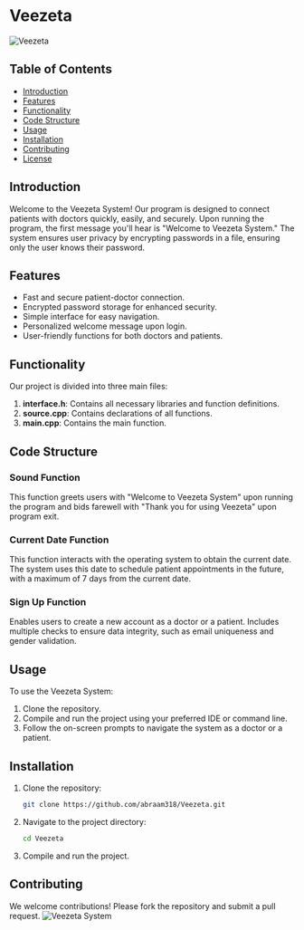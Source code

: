 # Veezeta

![Veezeta](![BookingSystemforDoctors_b1467ae295ebc9f96502eb88a3e3513f_2000-2526319671](https://github.com/Abraam318/Vezeeta/assets/126262425/5e2a99b6-a4b9-4deb-b9e0-79659591a385)
)

## Table of Contents

- [Introduction](#introduction)
- [Features](#features)
- [Functionality](#functionality)
- [Code Structure](#code-structure)
- [Usage](#usage)
- [Installation](#installation)
- [Contributing](#contributing)
- [License](#license)

## Introduction

Welcome to the Veezeta System! Our program is designed to connect patients with doctors quickly, easily, and securely. Upon running the program, the first message you'll hear is "Welcome to Veezeta System." The system ensures user privacy by encrypting passwords in a file, ensuring only the user knows their password.

## Features

- Fast and secure patient-doctor connection.
- Encrypted password storage for enhanced security.
- Simple interface for easy navigation.
- Personalized welcome message upon login.
- User-friendly functions for both doctors and patients.

## Functionality

Our project is divided into three main files:

1. **interface.h**: Contains all necessary libraries and function definitions.
2. **source.cpp**: Contains declarations of all functions.
3. **main.cpp**: Contains the main function.

## Code Structure

### Sound Function

This function greets users with "Welcome to Veezeta System" upon running the program and bids farewell with "Thank you for using Veezeta" upon program exit.

### Current Date Function

This function interacts with the operating system to obtain the current date. The system uses this date to schedule patient appointments in the future, with a maximum of 7 days from the current date.

### Sign Up Function

Enables users to create a new account as a doctor or a patient. Includes multiple checks to ensure data integrity, such as email uniqueness and gender validation.

## Usage

To use the Veezeta System:

1. Clone the repository.
2. Compile and run the project using your preferred IDE or command line.
3. Follow the on-screen prompts to navigate the system as a doctor or a patient.

## Installation

1. Clone the repository:
    ```bash
    git clone https://github.com/abraam318/Veezeta.git
    ```
2. Navigate to the project directory:
    ```bash
    cd Veezeta
    ```
3. Compile and run the project.

## Contributing

We welcome contributions! Please fork the repository and submit a pull request.
![Veezeta System](path-to-another-image.jpg)
